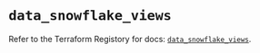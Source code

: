 # `data_snowflake_views`

Refer to the Terraform Registory for docs: [`data_snowflake_views`](https://registry.terraform.io/providers/snowflake-labs/snowflake/0.77.0/docs/data-sources/views).
